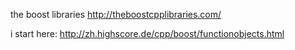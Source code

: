 the boost libraries
http://theboostcpplibraries.com/

i start here:
http://zh.highscore.de/cpp/boost/functionobjects.html
